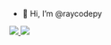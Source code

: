 - 👋 Hi, I’m @raycodepy

<div>
<a href="https://github.com/raycodepy">
<img heigth="100cm" src="https://github-readme-stats.vercel.app/api?username=raycodepy&show_icons=true&theme=dracula&include_all_commits=true&count_private=true"/>
<img heigth="100cm" src="https://github-readme-stats.vercel.app/api/top-langs/?username=raycodepy&layout=compact&langs_count=16&theme=dracula"/>
        </div>
        <div>
<a href="https://instagram.com/_hibymeee" target="_blank" src="https://img.shields.io/badge/Instagram-E4405F?style=for-the-badge&logo=instagram&logoColor=white"></a>
<a href="https://linkedin.com/rayane-brasili-257979207" target="_blank" src="https://img.shields.io/badge/LinkedIn-0077B5?style=for-the-badge&logo=linkedin&logoColor=white"></a>
</div>
<!---
raycodepy/raycodepy is a ✨ special ✨ repository because its `README.md` (this file) appears on your GitHub profile.
You can click the Preview link to take a look at your changes.
--->
